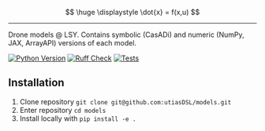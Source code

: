 $$
\huge \displaystyle \dot{x} = f(x,u)
$$

---

Drone models @ LSY. Contains symbolic (CasADi) and numeric (NumPy, JAX, ArrayAPI) versions of each model.

[![Python Version]][Python Version URL] [![Ruff Check]][Ruff Check URL] [![Tests]][Tests URL]

[Python Version]: https://img.shields.io/badge/python-3.10+-blue.svg
[Python Version URL]: https://www.python.org

[Ruff Check]: https://github.com/utiasDSL/crazyflow/actions/workflows/ruff.yml/badge.svg?style=flat-square
[Ruff Check URL]: https://github.com/utiasDSL/crazyflow/actions/workflows/ruff.yml

[Tests]: https://github.com/utiasDSL/crazyflow/actions/workflows/testing.yml/badge.svg
[Tests URL]: https://github.com/utiasDSL/crazyflow/actions/workflows/testing.yml

## Installation

1. Clone repository `git clone git@github.com:utiasDSL/models.git`
2. Enter repository `cd models`
3. Install locally with `pip install -e .`